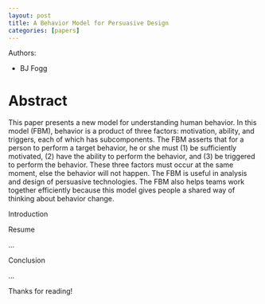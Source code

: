 ```yaml
---
layout: post
title: A Behavior Model for Persuasive Design
categories: [papers]
---
```


Authors:

- BJ Fogg

<!--more-->

# Abstract

This paper presents a new model for understanding human behavior. In this model (FBM), behavior is a product of three factors: motivation, ability, and triggers, each of which has subcomponents. The FBM asserts that for a person to perform a target behavior, he or she must (1) be sufficiently motivated, (2) have the ability to perform the behavior, and (3) be triggered to perform the behavior. These three factors must occur at the same moment, else the behavior will not happen. The FBM is useful in analysis and design of persuasive technologies. The FBM also helps teams work together efficiently because this model gives people a shared way of thinking about behavior change. 

Introduction


Resume

...

Conclusion

...
  
Thanks for reading!